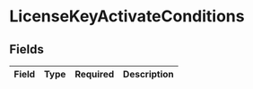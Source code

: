 # LicenseKeyActivateConditions


## Fields

| Field       | Type        | Required    | Description |
| ----------- | ----------- | ----------- | ----------- |
